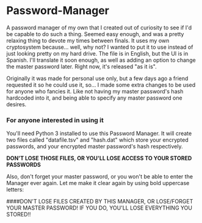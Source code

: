 # Password-Manager
A password manager of my own that I created out of curiosity to see if I'd be capable to do such a thing. Seemed easy enough, and was a pretty relaxing thing to devote my times between finals. It uses my own cryptosystem because... well, why not? I wanted to put it to use instead of just looking pretty on my hard drive. The file is in English, but the UI is in Spanish. I'll translate it soon enough, as well as adding an option to change the master password later. Right now, it's released "as it is".

Originally it was made for personal use only, but a few days ago a friend requested it so he could use it, so... I made some extra changes to be used for anyone who fancies it. Like not having my master password's hash hardcoded into it, and being able to specify any master password one desires.

### For anyone interested in using it
You'll need Python 3 installed to use this Password Manager. It will create two files called "datafile.tsv" and "hash.dat" which store your encrypted passwords, and your encrypted master password's hash respectively. 

**DON'T LOSE THOSE FILES, OR YOU'LL LOSE ACCESS TO YOUR STORED PASSWORDS**

Also, don't forget your master password, or you won't be able to enter the Manager ever again. Let me make it clear again by using bold uppercase letters: 

####DON'T LOSE FILES CREATED BY THIS MANAGER, OR LOSE/FORGET YOUR MASTER PASSWORD! IF YOU DO, YOU'LL LOSE EVERYTHING YOU STORED!!
